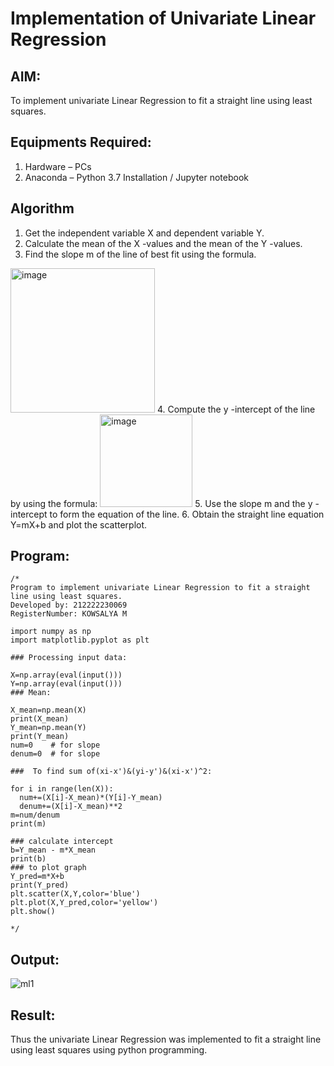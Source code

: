 # Implementation of Univariate Linear Regression
## AIM:
To implement univariate Linear Regression to fit a straight line using least squares.

## Equipments Required:
1. Hardware – PCs
2. Anaconda – Python 3.7 Installation / Jupyter notebook

## Algorithm
1. Get the independent variable X and dependent variable Y.
2. Calculate the mean of the X -values and the mean of the Y -values.
3. Find the slope m of the line of best fit using the formula. 
<img width="231" alt="image" src="https://user-images.githubusercontent.com/93026020/192078527-b3b5ee3e-992f-46c4-865b-3b7ce4ac54ad.png">
4. Compute the y -intercept of the line by using the formula:
<img width="148" alt="image" src="https://user-images.githubusercontent.com/93026020/192078545-79d70b90-7e9d-4b85-9f8b-9d7548a4c5a4.png">
5. Use the slope m and the y -intercept to form the equation of the line.
6. Obtain the straight line equation Y=mX+b and plot the scatterplot.

## Program:
```
/*
Program to implement univariate Linear Regression to fit a straight line using least squares.
Developed by: 212222230069
RegisterNumber: KOWSALYA M

import numpy as np
import matplotlib.pyplot as plt

### Processing input data:

X=np.array(eval(input()))
Y=np.array(eval(input()))
### Mean:

X_mean=np.mean(X)
print(X_mean)
Y_mean=np.mean(Y)
print(Y_mean)
num=0    # for slope
denum=0  # for slope

###  To find sum of(xi-x')&(yi-y')&(xi-x')^2:

for i in range(len(X)):
  num+=(X[i]-X_mean)*(Y[i]-Y_mean)
  denum+=(X[i]-X_mean)**2
m=num/denum
print(m)

### calculate intercept
b=Y_mean - m*X_mean
print(b)
### to plot graph
Y_pred=m*X+b
print(Y_pred)
plt.scatter(X,Y,color='blue')
plt.plot(X,Y_pred,color='yellow') 
plt.show() 

*/
```

## Output:

![ml1](https://github.com/Kowsalyasathya/Find-the-best-fit-line-using-Least-Squares-Method/assets/118671457/1c394f30-a3c2-4675-b09d-0ca3f43d313e)

## Result:
Thus the univariate Linear Regression was implemented to fit a straight line using least squares using python programming.

